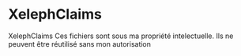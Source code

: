 # XelephClaims
XelephClaims
Ces fichiers sont sous ma propriété intelectuelle.
Ils ne peuvent être réutilisé sans mon autorisation 
